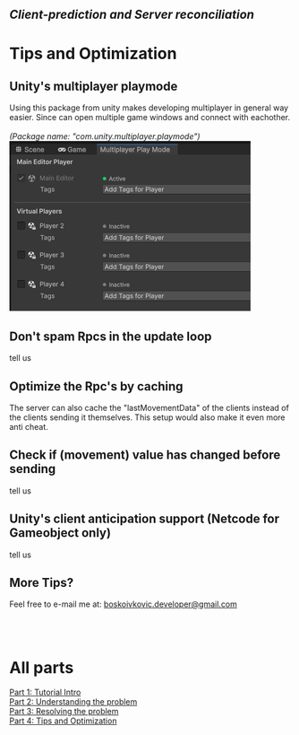 ## *Client-prediction and Server reconciliation*

# Tips and Optimization

## Unity's multiplayer playmode
Using this package from unity makes developing multiplayer in general way easier. Since can open multiple game windows and connect with eachother. <br> <br>
*(Package name: "com.unity.multiplayer.playmode")* <br>
![multiplay](images/multiplay.PNG?raw=true)

## Don't spam Rpcs in the update loop
tell us

## Optimize the Rpc's by caching
The server can also cache the "lastMovementData" of the clients instead of the clients sending it themselves. This setup would also make it even more anti cheat.

## Check if (movement) value has changed before sending
tell us

## Unity's client anticipation support (Netcode for Gameobject **only**)
tell us

## More Tips? <br>
Feel free to e-mail me at: boskoivkovic.developer@gmail.com

<br> <br>
# All parts
[Part 1: Tutorial Intro](Part_1.md)  <br>
[Part 2: Understanding the problem](Part_2.md)  <br>
[Part 3: Resolving the problem](Part_3.md)  <br>
[Part 4: Tips and Optimization](Part_4.md)
